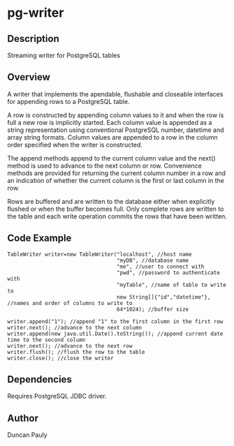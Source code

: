 # pg-writer

## Description

Streaming writer for PostgreSQL tables

## Overview

A writer that implements the apendable, flushable and closeable interfaces for appending rows to a PostgreSQL table.

A row is constructed by appending column values to it and when the row is full a new row is implicitly started. Each column value is appended as a string representation using conventional PostgreSQL number, datetime and array string formats. Column values are appended to a row in the column order specified when the writer is constructed.

The append methods append to the current column value and the next() method is used to advance to the next column 
or row. Convenience methods are provided for returning the current column number in a row and an indication
of whether the current column is the first or last column in the row.

Rows are buffered and are written to the database either when explicitly flushed or when
the buffer becomes full. Only complete rows are written to the table and each write operation
commits the rows that have been written.

## Code Example

    TableWriter writer=new TableWriter("localhost", //host name
                                       "myDB", //database name
                                       "me", //user to connect with
                                       "pwd", //password to authenticate with
                                       "myTable", //name of table to write to 
                                       new String[]{"id","datetime"}, //names and order of columns to write to
                                       64*1024); //buffer size
             
    writer.append("1"); //append "1" to the first column in the first row
    writer.next(); //advance to the next column
    writer.append(new java.util.Date().toString()); //append current date time to the second column 
    writer.next(); //advance to the next row
    writer.flush(); //flush the row to the table
    writer.close(); //close the writer
 
## Dependencies

Requires PostgreSQL JDBC driver.

## Author

Duncan Pauly
